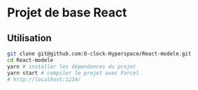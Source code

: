 Projet de base React
====================

## Utilisation

``` sh
git clone git@github.com:O-clock-Hyperspace/React-modele.git
cd React-modele
yarn # installer les dépendances du projet
yarn start # compiler le projet avec Parcel
# http://localhost:1234/
```